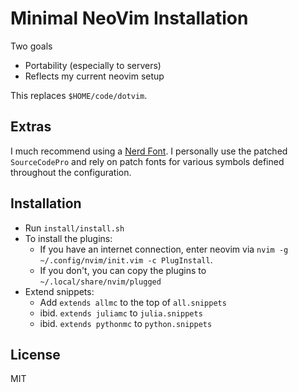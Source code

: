 Minimal NeoVim Installation
===========================

Two goals

- Portability (especially to servers)
- Reflects my current neovim setup

This replaces `$HOME/code/dotvim`.

Extras
------

I much recommend using a [Nerd Font](https://github.com/ryanoasis/nerd-fonts). I personally use the patched `SourceCodePro` and rely on patch fonts for various symbols defined throughout the configuration.

Installation
------------

- Run `install/install.sh`
- To install the plugins:
    - If you have an internet connection, enter neovim via `nvim -g ~/.config/nvim/init.vim -c PlugInstall`.
    - If you don't, you can copy the plugins to `~/.local/share/nvim/plugged`
- Extend snippets:
    - Add `extends allmc` to the top of `all.snippets`
    - ibid. `extends juliamc` to `julia.snippets`
    - ibid. `extends pythonmc` to `python.snippets`

License
-------

MIT
